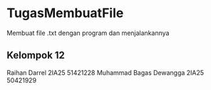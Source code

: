 # TugasMembuatFile

Membuat file .txt dengan program dan menjalankannya

## Kelompok 12
Raihan Darrel 2IA25 51421228
Muhammad Bagas Dewangga 2IA25 50421929
